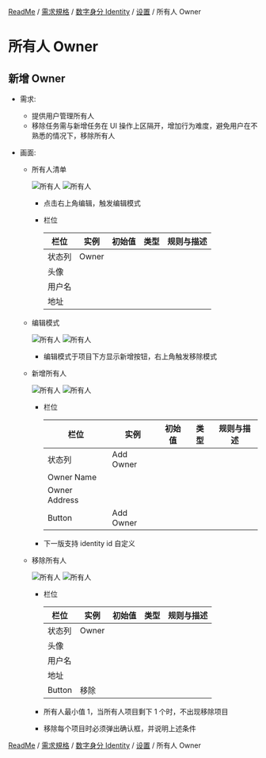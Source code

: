 [ReadMe](../README.md) / [需求規格](../requirements.md) / [数字身分 Identity](identity.md) / [设置](identity-setting.md) / 所有人 Owner

# 所有人 Owner

## 新增 Owner

* 需求:
  
  * 提供用户管理所有人
  * 移除任务需与新增任务在 UI 操作上区隔开，增加行为难度，避免用户在不熟悉的情况下，移除所有人

* 画面:

  * 所有人清单

    ![所有人](/docs/assets/screen-id-owner-1.png)
    ![所有人](/docs/assets/screen-id-owner-2.png)

    * 点击右上角编辑，触发编辑模式

    * 栏位

      栏位 | 实例 | 初始值 | 类型 | 规则与描述
      ------------- | ------------- | ------------- | ------------- | -------------
      状态列 | Owner | | | 
      头像 |  |  |  | 
      用户名 |  |  |  | 
      地址 |  |  |  | 
  
  * 编辑模式

    ![所有人](/docs/assets/screen-id-owner-edit-1.png)
    ![所有人](/docs/assets/screen-id-owner-edit-2.png)

    * 编辑模式于项目下方显示新增按钮，右上角触发移除模式

  * 新增所有人

    ![所有人](/docs/assets/screen-id-add-owner-1.png)
    ![所有人](/docs/assets/screen-id-add-owner-2.png)

    * 栏位

      栏位 | 实例 | 初始值 | 类型 | 规则与描述
      ------------- | ------------- | ------------- | ------------- | -------------
      状态列 | Add Owner | | | 
      Owner Name |  |  |  | 
      Owner Address |  |  |  | 
      Button | Add Owner |  |  | 

    * 下一版支持 identity id 自定义

  * 移除所有人

    ![所有人](/docs/assets/screen-id-remove-owner-02.png)
    ![所有人](/docs/assets/screen-id-remove-owner-01.png)

    * 栏位

      栏位 | 实例 | 初始值 | 类型 | 规则与描述
      ------------- | ------------- | ------------- | ------------- | -------------
      状态列 | Owner | | | 
      头像 |  |  |  | 
      用户名 |  |  |  | 
      地址 |  |  |  | 
      Button | 移除 |  |  | 

    * 所有人最小值 1，当所有人项目剩下 1 个时，不出现移除项目
    * 移除每个项目时必须弹出确认框，并说明上述条件


[ReadMe](../README.md) / [需求規格](../requirements.md) / [数字身分 Identity](identity.md) / [设置](identity-setting.md) / 所有人 Owner
